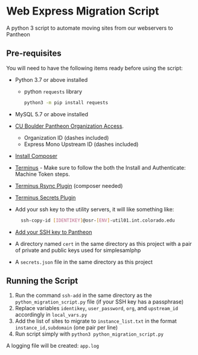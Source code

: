 # Web Express Migration Script

A python 3 script to automate moving sites from our webservers to Pantheon

## Pre-requisites

You will need to have the following items ready before using the script:

- Python 3.7 or above installed
  - python `requests` library

    ```bash
    python3 -m pip install requests
    ```

- MySQL 5.7 or above installed

- [CU Boulder Pantheon Organization Access](https://dashboard.pantheon.io/login).
  - Organization ID (dashes included)
  - Express Mono Upstream ID (dashes included)

- [Install Composer](https://tecadmin.net/install-composer-on-macos/)

- [Terminus](https://pantheon.io/docs/terminus/install/) - Make sure to follow the both the Install and Authenticate: Machine Token steps.

- [Terminus Rsync Plugin](https://github.com/pantheon-systems/terminus-rsync-plugin) (composer needed)

- [Terminus Secrets Plugin](https://github.com/pantheon-systems/terminus-secrets-plugin)

- Add your ssh key to the utility servers, it will like something like:
  
  ```bash
    ssh-copy-id [IDENTIKEY]@osr-[ENV]-util01.int.colorado.edu
  ```

- [Add your SSH key to Pantheon](https://pantheon.io/docs/ssh-keys#add-your-ssh-key-to-pantheon)
  
- A directory named `cert` in the same directory as this project with a pair of private and public keys used for simplesamlphp
  
- A `secrets.json` file in the same directory as this project

## Running the Script

1. Run the command `ssh-add` in the same directory as the `python_migration_script.py` file (if your SSH key has a passphrase)
2. Replace variables `identikey`, `user_password`, `org`, and `upstream_id` accordingly in `local_vars.py`
3. Add the list of sites to migrate to `instance_list.txt` in the format `instance_id,subdomain` (one pair per line)
4. Run script simply with `python3 python_migration_script.py`

A logging file will be created: `app.log`
